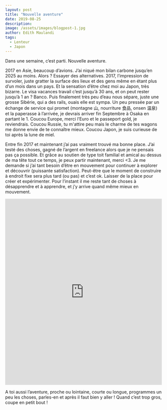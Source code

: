 ```yaml
---
layout: post
title: "Nouvelle aventure"
date: 2019-08-25
description:
image: /assets/images/blogpost-1.jpg
author: Edith Maulandi
tags:
  - Lenteur
  - Japon
---
```

Dans une semaine, c’est parti. Nouvelle aventure.

2017 en Asie, beaucoup d’avions. J’ai niqué mon bilan carbone jusqu’en 2025 au moins. Alors ? Essayer des alternatives.
2017, l’impression de survoler, juste gratter la surface des lieux et des gens même en étant plus d’un mois dans un pays. Et la sensation d’être chez moi au Japon, très bizarre. Le visa vacances travail c’est jusqu’à 30 ans, et on peut rester jusqu’à 1 an ? Banco.
Puis finalement très peu d’eau nous sépare, juste une grosse Sibérie, qui a des rails, ouais elle est sympa. Un peu pressée par un échange de service qui promet (montagne 山, nourriture 食品, onsen 温泉) et la paperasse à l’arrivée, je devrais arriver fin Septembre à Osaka en partant le 1. Coucou Europe, merci l’Euro et le passeport gold, je reviendrais. Coucou Russie, tu m'attire peu mais le charme de tes wagons me donne envie de te connaître mieux. Coucou Japon, je suis curieuse de toi après la lune de miel.

Entre fin 2017 et maintenant j’ai pas vraiment trouvé ma bonne place. J’ai testé des choses, gagné de l’argent en freelance alors que je ne pensais pas ça possible. Et grâce au soutien de type toit familial et amical au dessus de ma tête tout ce temps, je peux partir maintenant, merci <3. Je me demande si j’ai tant besoin d’être en mouvement pour continuer à explorer et découvrir (puissante satisfaction). Peut-être que le moment de construire à endroit fixe sera plus tard (ou pas) et c’est ok. Laisser de la place pour créer et expérimenter. Pour l’instant il me reste tant de choses à désapprendre et à apprendre, et j’y arrive quand même mieux en mouvement.

<!-- TravelMap -->
<iframe src="https://dondon.travelmap.net"
	 width="100%"
	 height="600"
	 frameborder="0"
	 allowfullscreen>
</iframe>

A toi aussi l’aventure, proche ou lointaine, courte ou longue, programmes un peu les choses, parles-en et après il faut bien y aller ! Quand c’est trop gros, coupe en petit bout !
